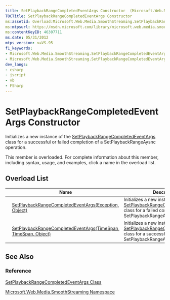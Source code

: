 ```yaml
---
title: SetPlaybackRangeCompletedEventArgs Constructor  (Microsoft.Web.Media.SmoothStreaming)
TOCTitle: SetPlaybackRangeCompletedEventArgs Constructor
ms:assetid: Overload:Microsoft.Web.Media.SmoothStreaming.SetPlaybackRangeCompletedEventArgs.#ctor
ms:mtpsurl: https://msdn.microsoft.com/library/microsoft.web.media.smoothstreaming.setplaybackrangecompletedeventargs.setplaybackrangecompletedeventargs(v=VS.95)
ms:contentKeyID: 46307711
ms.date: 05/31/2012
mtps_version: v=VS.95
f1_keywords:
- Microsoft.Web.Media.SmoothStreaming.SetPlaybackRangeCompletedEventArgs.SetPlaybackRangeCompletedEventArgs
- Microsoft.Web.Media.SmoothStreaming.SetPlaybackRangeCompletedEventArgs.#ctor
dev_langs:
- csharp
- jscript
- vb
- FSharp
---
```


# SetPlaybackRangeCompletedEventArgs Constructor

Initializes a new instance of the [SetPlaybackRangeCompletedEventArgs](setplaybackrangecompletedeventargs-class-microsoft-web-media-smoothstreaming.md) class for a successful or failed completion of a SetPlaybackRangeAysnc operation.

This member is overloaded. For complete information about this member, including syntax, usage, and examples, click a name in the overload list.

## Overload List

||Name|Description|
|--- |--- |--- |
|![Public method](images/Ff728153.pubmethod(en-us,VS.90).gif "Public method")|[SetPlaybackRangeCompletedEventArgs(Exception, Object)](setplaybackrangecompletedeventargs-constructor-exception-object-microsoft-web-media-smoothstreaming.md)|Initializes a new instance of the [SetPlaybackRangeCompletedEventArgs](setplaybackrangecompletedeventargs-class-microsoft-web-media-smoothstreaming.md) class for a failed completion of a SetPlaybackRangeAysnc operation.|
|![Public method](images/Ff728153.pubmethod(en-us,VS.90).gif "Public method")|[SetPlaybackRangeCompletedEventArgs(TimeSpan, TimeSpan, Object)](setplaybackrangecompletedeventargs-constructor-timespan-timespan-object-microsoft-web-media-smoothstreaming.md)|Initializes a new instance of the [SetPlaybackRangeCompletedEventArgs](setplaybackrangecompletedeventargs-class-microsoft-web-media-smoothstreaming.md) class for a successful completion of a SetPlaybackRangeAysnc operation.|

## See Also

### Reference

[SetPlaybackRangeCompletedEventArgs Class](setplaybackrangecompletedeventargs-class-microsoft-web-media-smoothstreaming.md)

[Microsoft.Web.Media.SmoothStreaming Namespace](microsoft-web-media-smoothstreaming-namespace_1.md)
